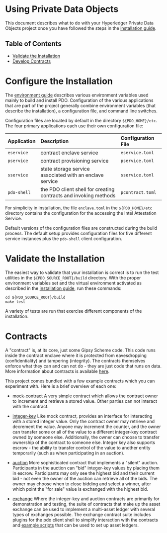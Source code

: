 <!---
Licensed under Creative Commons Attribution 4.0 International License
https://creativecommons.org/licenses/by/4.0/
--->
# Using Private Data Objects

This document describes what to do with your Hyperledger Private Data Objects
project once you have followed the steps in the
[installation guide](install.md).

## Table of Contents

- [Validate the Installation](#validating)
- [Develop Contracts](#contracts)

# <a name="configure">Configure the Installation

The [environment guide](environment.md) describes various environment
variables used mainly to build and install PDO. Configuration of the
various applications that are part of the project generally combine
environment variables (that describe the installation), a configuration
file, and command line switches.

Configuration files are located by default in the directory
`${PDO_HOME}/etc`. The four primary applications each use their own
configuration file:

| Application | Description  | Configuration File  |
|:--|:--|:--|
| `eservice` | contract enclave service | `eservice.toml` |
| `pservice` | contract provisioning service | `pservice.toml` |
| `sservice` | state storage service associated with an enclave service | `sservice.toml` |
| `pdo-shell` | the PDO client shell for creating contracts and invoking methods | `pcontract.toml` |

For simplicity in installation, the file `enclave.toml` in the
`${PDO_HOME}/etc` directory contains the configuration for the accessing
the Intel Attestation Service.

Default versions of the configuration files are constructed during the
build process. The default setup provides configuration files for five
different service instances plus the `pdo-shell` client configuration.

# <a name="validating">Validate the Installation

The easiest way to validate that your installation is correct is to run
the test utilities in the `${PDO_SOURCE_ROOT}/build` directory. With the
proper environment variables set and the virtual environment activated
as described in the [installation guide](install.md), run these
commands:

```
cd ${PDO_SOURCE_ROOT}/build
make test
```

A variety of tests are run that exercise different components of the
installation.

# <a name="contracts">Contracts

A "contract" is, at its core, just some Gipsy Scheme code. This code runs
inside the contract enclave where it is protected from eavesdropping
(confidentiality) and tampering (integrity). The contracts themselves enforce
what they can and can not do - they are just code that runs on data. More
information about contracts is available
[here](../contracts/docs/contract.md).

This project comes bundled with a few example contracts which you can
experiment with. Here is a brief overview of each one:

- [mock-contract](../contracts/test-contracts/mock-contract.scm)
A very simple contract which allows the contract owner to increment and
retrieve a stored value. Other parties can not interact with the contract.

- [integer-key](../contracts/integer-key/integer-key.scm)
Like mock contract, provides an interface for interacting with a stored integer
value. Only the contract owner may retrieve and decrement the value. Anyone may
increment the counter, and the owner can transfer some or all of the value to a
different integer-key contract owned by someone else. Additionally, the owner
can choose to transfer ownership of the contract to someone else. Integer key
also supports escrow - the ability to transfer control of the value to another
entity temporarily (such as when participating in an auction).

- [auction](../contracts/auction/integer-key-auction.scm)
More sophisticated contract that implements a "silent" auction. Participants in
the auction can "bid" integer-key values by placing them in escrow.
Participants may only see the highest bid and their current bid - not even the
owner of the auction can retrieve all of the bids. The owner may choose when to
close bidding and select a winner, after which point the "for sale" value is
exchanged with the highest bid.

- [exchange](../contracts/exchange/docs/exchange.md)
Where the integer-key and auction contracts are primarily for demonstration and testing, the suite
of contracts that make up the asset exchange can be used to implement a multi-asset ledger with
several types of exchanges possible. The exchange contract suite includes plugins for the pdo client
shell to simplify interaction with the contracts and
[example scripts](../contracts/exchange/scripts/README.md)
that can be used to set up asset ledgers.
